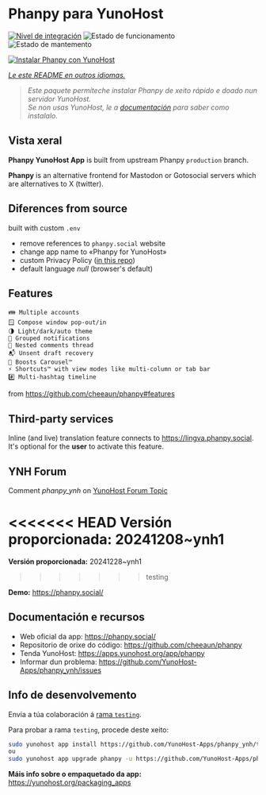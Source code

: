 <!--
NOTA: Este README foi creado automáticamente por <https://github.com/YunoHost/apps/tree/master/tools/readme_generator>
NON debe editarse manualmente.
-->

# Phanpy para YunoHost

[![Nivel de integración](https://apps.yunohost.org/badge/integration/phanpy)](https://ci-apps.yunohost.org/ci/apps/phanpy/)
![Estado de funcionamento](https://apps.yunohost.org/badge/state/phanpy)
![Estado de mantemento](https://apps.yunohost.org/badge/maintained/phanpy)

[![Instalar Phanpy con YunoHost](https://install-app.yunohost.org/install-with-yunohost.svg)](https://install-app.yunohost.org/?app=phanpy)

*[Le este README en outros idiomas.](./ALL_README.md)*

> *Este paquete permíteche instalar Phanpy de xeito rápido e doado nun servidor YunoHost.*  
> *Se non usas YunoHost, le a [documentación](https://yunohost.org/install) para saber como instalalo.*

## Vista xeral

**Phanpy YunoHost App** is built from upstream Phanpy `production` branch.

**Phanpy** is an alternative frontend for Mastodon or Gotosocial servers which are alternatives to X (twitter).


## Diferences from source

built with custom `.env`

* remove references to `phanpy.social` website
* change app name to «Phanpy for YunoHost»
* custom Privacy Policy ([in this repo](https://github.com/YunoHost-Apps/phanpy_ynh/blob/master/PRIVACY.md))
* default language *null* (browser's default)

## Features

    👪 Multiple accounts
    🪟 Compose window pop-out/in
    🌗 Light/dark/auto theme
    🔔 Grouped notifications
    🪺 Nested comments thread
    📬 Unsent draft recovery
    🎠 Boosts Carousel™️
    ⚡ Shortcuts™️ with view modes like multi-column or tab bar
    #️⃣ Multi-hashtag timeline

from <https://github.com/cheeaun/phanpy#features>

## Third-party services

Inline (and live) translation feature connects to <https://lingva.phanpy.social>. It's optional for the **user** to activate this feature.

## YNH Forum

Comment *phanpy_ynh* on [YunoHost Forum Topic](https://forum.yunohost.org/t/phanpy-a-minimalistic-opinionated-fediverse-web-client/32095)



<<<<<<< HEAD
**Versión proporcionada:** 20241208~ynh1
=======
**Versión proporcionada:** 20241228~ynh1
>>>>>>> testing

**Demo:** <https://phanpy.social/>
## Documentación e recursos

- Web oficial da app: <https://phanpy.social/>
- Repositorio de orixe do código: <https://github.com/cheeaun/phanpy>
- Tenda YunoHost: <https://apps.yunohost.org/app/phanpy>
- Informar dun problema: <https://github.com/YunoHost-Apps/phanpy_ynh/issues>

## Info de desenvolvemento

Envía a túa colaboración á [rama `testing`](https://github.com/YunoHost-Apps/phanpy_ynh/tree/testing).

Para probar a rama `testing`, procede deste xeito:

```bash
sudo yunohost app install https://github.com/YunoHost-Apps/phanpy_ynh/tree/testing --debug
ou
sudo yunohost app upgrade phanpy -u https://github.com/YunoHost-Apps/phanpy_ynh/tree/testing --debug
```

**Máis info sobre o empaquetado da app:** <https://yunohost.org/packaging_apps>
